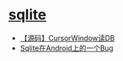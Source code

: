 # [sqlite](sqlite/README.md)
   - [【源码】CursorWindow读DB](sqlite/从源码看ANDROID中SQLITE是怎么通过CURSORWINDOW读DB的.md)
   - [Sqlite在Android上的一个Bug](sqlite/SQLITE在ANDROID上的一个BUG.md)
